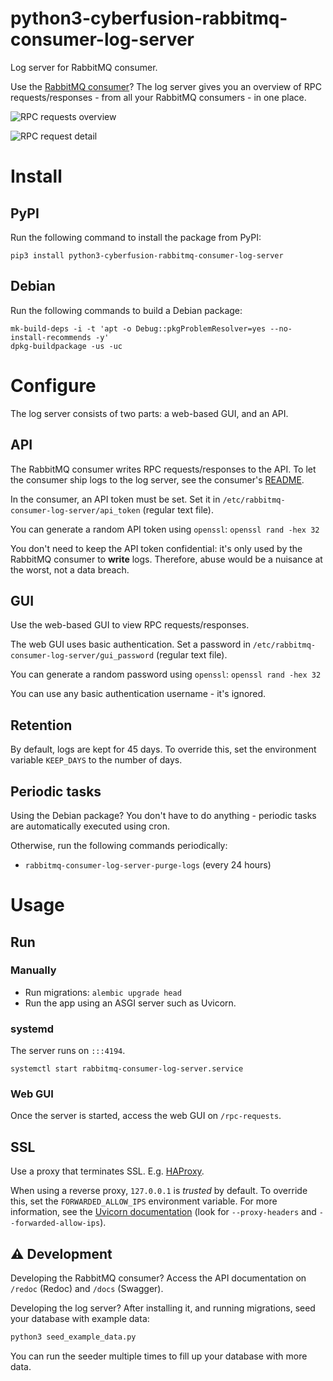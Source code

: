 # python3-cyberfusion-rabbitmq-consumer-log-server

Log server for RabbitMQ consumer.

Use the [RabbitMQ consumer](https://github.com/CyberfusionIO/python3-cyberfusion-rabbitmq-consumer)?
The log server gives you an overview of RPC requests/responses - from all your RabbitMQ consumers - in one place.

![RPC requests overview](assets/rpc_requests_overview.png)

![RPC request detail](assets/rpc_request_detail.png)

# Install

## PyPI

Run the following command to install the package from PyPI:

    pip3 install python3-cyberfusion-rabbitmq-consumer-log-server

## Debian

Run the following commands to build a Debian package:

    mk-build-deps -i -t 'apt -o Debug::pkgProblemResolver=yes --no-install-recommends -y'
    dpkg-buildpackage -us -uc

# Configure

The log server consists of two parts: a web-based GUI, and an API.

## API

The RabbitMQ consumer writes RPC requests/responses to the API. To let the consumer ship logs to the log server, see the consumer's [README](https://github.com/CyberfusionIO/python3-cyberfusion-rabbitmq-consumer/blob/master/README.md#central-logging).

In the consumer, an API token must be set. Set it in `/etc/rabbitmq-consumer-log-server/api_token` (regular text file).

You can generate a random API token using `openssl`: `openssl rand -hex 32`

You don't need to keep the API token confidential: it's only used by the RabbitMQ consumer to **write** logs. Therefore, abuse would be a nuisance at the worst, not a data breach.

## GUI

Use the web-based GUI to view RPC requests/responses.

The web GUI uses basic authentication. Set a password in `/etc/rabbitmq-consumer-log-server/gui_password` (regular text file).

You can generate a random password using `openssl`: `openssl rand -hex 32`

You can use any basic authentication username - it's ignored.

## Retention

By default, logs are kept for 45 days. To override this, set the environment variable `KEEP_DAYS` to the number of days.

## Periodic tasks

Using the Debian package? You don't have to do anything - periodic tasks are automatically executed using cron.

Otherwise, run the following commands periodically:

* `rabbitmq-consumer-log-server-purge-logs` (every 24 hours)

# Usage

## Run

### Manually

* Run migrations: `alembic upgrade head`
* Run the app using an ASGI server such as Uvicorn.

### systemd

The server runs on `:::4194`.

    systemctl start rabbitmq-consumer-log-server.service

### Web GUI

Once the server is started, access the web GUI on `/rpc-requests`.

## SSL

Use a proxy that terminates SSL. E.g. [HAProxy](http://www.haproxy.org/).

When using a reverse proxy, `127.0.0.1` is *trusted* by default. To override this, set the `FORWARDED_ALLOW_IPS` environment variable.
For more information, see the [Uvicorn documentation](https://www.uvicorn.org/deployment/#running-from-the-command-line) (look for `--proxy-headers` and `--forwarded-allow-ips`).

## ⚠️ Development

Developing the RabbitMQ consumer? Access the API documentation on `/redoc` (Redoc) and `/docs` (Swagger).

Developing the log server? After installing it, and running migrations, seed your database with example data:

```bash
python3 seed_example_data.py
````

You can run the seeder multiple times to fill up your database with more data.

